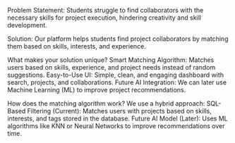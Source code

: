 
 Problem Statement:
 Students struggle to find collaborators with the necessary skills for project execution, hindering creativity and skill development.

 Solution:
 Our platform helps students find project collaborators by matching them based on skills, interests, and experience.

 What makes your solution unique?
 Smart Matching Algorithm: Matches users based on skills, experience, and project needs instead of random suggestions.
 Easy-to-Use UI: Simple, clean, and engaging dashboard with search, projects, and collaborations.
 Future AI Integration: We can later use Machine Learning (ML) to improve project recommendations.

 How does the matching algorithm work?
We use a hybrid approach:
SQL-Based Filtering (Current): Matches users with projects based on skills, interests, and tags stored in the database.
Future AI Model (Later): Uses ML algorithms like KNN or Neural Networks to improve recommendations over time.

